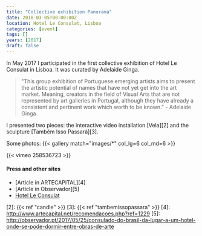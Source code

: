 ```yaml
---
title: "Collective exhibition Panorama"
date: 2018-03-05T00:00:00Z
location: Hotel Le Consulat, Lisboa
categories: [event]
tags: []
years: [2017]
draft: false
---
```


In May 2017 I participated in the first collective exhibition of Hotel Le Consulat in Lisboa. It was curated by Adelaide Ginga.
<!--more-->

> "This group exhibition of Portuguese emerging artists aims to present the artistic potential of names that have not yet get into the art market. Meaning, creators in the field of Visual Arts that are not represented by art galleries in Portugal, although they have already a consistent and pertinent work which worth to be known." - Adelaide Ginga

I presented two pieces: the interactive video installation [Vela][2] and the sculpture [Também Isso Passará][3].

Some photos:
{{< gallery match="images/*" col_lg=6 col_md=6 >}}

{{< vimeo 258536723 >}}

#### Press and other sites

* [Article in ARTECAPITAL][4]
* [Article in Observador][5]
* [Hotel Le Consulat][1]

[1]: https://leconsulat.pt
[2]: {{< ref "candle" >}}
[3]: {{< ref "tambemissopassara" >}}
[4]: <http://www.artecapital.net/recomendacoes.php?ref=1229>
[5]: <http://observador.pt/2017/05/25/consulado-do-brasil-da-lugar-a-um-hotel-onde-se-pode-dormir-entre-obras-de-arte>
